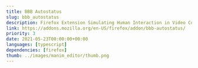 ```yaml
---
title: BBB Autostatus
slug: bbb_autostatus
description: Firefox Extension Simulating Human Interaction in Video Conferences.
link: https://addons.mozilla.org/en-US/firefox/addon/bbb-autostatus/
priority: 3
date: 2021-05-23T00:00:00+00:00
languages: [typescript]
dependencies: [firefox]
thumb: ../images/manim_editor/thumb.png
---
```


